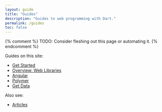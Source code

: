 ```yaml
---
layout: guide
title: "Guides"
description: "Guides to web programming with Dart."
permalink: /guides
toc: false
---
```


{% comment %}
TODO: Consider fleshing out this page or automating it.
{% endcomment %}

Guides on this site:

* [Get Started](/guides/get-started)
* [Overview: Web Libraries](/guides/web-programming)
* [Angular](/angular/guide)
* [Polymer](/guides/polymer)
* [Get Data](/guides/get-data)

Also see:

* [Articles](/articles)
